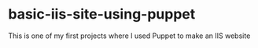 # basic-iis-site-using-puppet
This is one of my first projects where I used Puppet to make an IIS website
